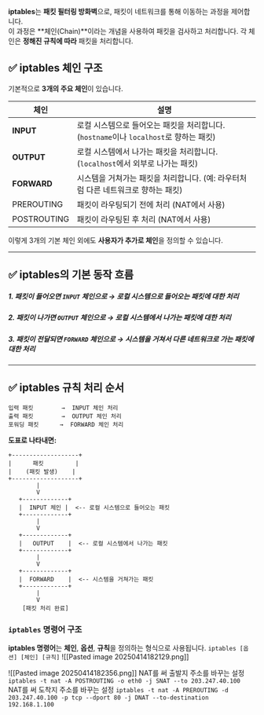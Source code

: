 **iptables**는 **패킷 필터링 방화벽**으로, 패킷이 네트워크를 통해 이동하는 과정을 제어합니다.  
이 과정은 **체인(Chain)**이라는 개념을 사용하여 패킷을 검사하고 처리합니다. 각 체인은 **정해진 규칙에 따라** 패킷을 처리합니다.


## ✅ **iptables 체인 구조**

기본적으로 **3개의 주요 체인**이 있습니다.

| 체인          | 설명                                                          |
| ----------- | ----------------------------------------------------------- |
| **INPUT**   | 로컬 시스템으로 들어오는 패킷을 처리합니다. (`hostname`이나 `localhost`로 향하는 패킷) |
| **OUTPUT**  | 로컬 시스템에서 나가는 패킷을 처리합니다. (`localhost`에서 외부로 나가는 패킷)          |
| **FORWARD** | 시스템을 거쳐가는 패킷을 처리합니다. (예: 라우터처럼 다른 네트워크로 향하는 패킷)             |
| PREROUTING  | 패킷이 라우팅되기 전에 처리 (NAT에서 사용)                                  |
| POSTROUTING | 패킷이 라우팅된 후 처리 (NAT에서 사용)                                    |

이렇게 3개의 기본 체인 외에도 **사용자가 추가로 체인**을 정의할 수 있습니다.

---

## ✅ **iptables의 기본 동작 흐름**

##### 1. **패킷이 들어오면 `INPUT` 체인으로** → 로컬 시스템으로 들어오는 패킷에 대한 처리

##### 2. **패킷이 나가면 `OUTPUT` 체인으로** → 로컬 시스템에서 나가는 패킷에 대한 처리

##### 3. **패킷이 전달되면 `FORWARD` 체인으로** → 시스템을 거쳐서 다른 네트워크로 가는 패킷에 대한 처리

---

## ✅ **iptables 규칙 처리 순서**
```
입력 패킷        →  INPUT 체인 처리
출력 패킷        →  OUTPUT 체인 처리
포워딩 패킷      →  FORWARD 체인 처리
```

**도표로 나타내면:**
```
+-------------------+
|      패킷         |
|    (패킷 발생)    |
+-------------------+
        |
        V
   +-------------+
   |  INPUT 체인 |  <-- 로컬 시스템으로 들어오는 패킷
   +-------------+
        |
        V
   +-------------+
   |   OUTPUT    |  <-- 로컬 시스템에서 나가는 패킷
   +-------------+
        |
        V
   +-------------+
   |  FORWARD    |  <-- 시스템을 거쳐가는 패킷
   +-------------+
        |
        V
    [패킷 처리 완료]
```

### **`iptables` 명령어 구조**

**iptables 명령어**는 **체인**, **옵션**, **규칙**을 정의하는 형식으로 사용됩니다.
`iptables [옵션] [체인] [규칙]`
![[Pasted image 20250414182129.png]]

![[Pasted image 20250414182356.png]]
NAT를 써 출발지 주소를 바꾸는 설정
`iptables -t nat -A POSTROUTING -o eth0 -j SNAT --to 203.247.40.100`
NAT를 써 도착지 주소를 바꾸는 설정
`iptables -t nat -A PREROUTING -d 203.247.40.100 -p tcp --dport 80 -j DNAT --to-destination 192.168.1.100
`